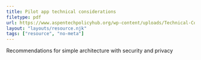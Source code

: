 ```yaml
---
title: Pilot app technical considerations
filetype: pdf
url: https://www.aspentechpolicyhub.org/wp-content/uploads/Technical-Considerations-2023.pdf
layout: "layouts/resource.njk"
tags: ["resource", "no-meta"]
---
```


Recommendations for simple architecture with security and privacy